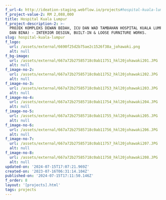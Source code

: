 ```yaml
---
f_url-4: http://ideation-staging.webflow.io/projects#hospital-kuala-lumpur
f_project-value-2: RM 2,088,000
title: Hospital Kuala Lumpur
f_project-description-2: >-
  PROJEK KOMPLEKS DEWAN BEDAH, ICU DAN WAD TAMBAHAN HOSPITAL KUALA LUMPUR (REKA
  DAN BINA) - INTERIOR DESIGN, BUILT-IN & LOOSE FURNITURE WORKS.
slug: hospital-kuala-lumpur
f_logo:
  url: /assets/external/6690f25d2b75ae2c1526f38a_johawaki.png
  alt: null
f_bg-image:
  url: /assets/external/667a72b27585718c0ab11751_hkl20johawaki201.JPG
  alt: null
f_image-no-2:
  url: /assets/external/667a72b27585718c0ab11752_hkl20johawaki202.JPG
  alt: null
f_image-no-3:
  url: /assets/external/667a72b27585718c0ab11753_hkl20johawaki203.JPG
  alt: null
f_image-no-4:
  url: /assets/external/667a72b27585718c0ab11754_hkl20johawaki204.JPG
  alt: null
f_image-no-5:
  url: /assets/external/667a72b27585718c0ab11755_hkl20johawaki205.JPG
  alt: null
f_image-no-6:
  url: /assets/external/667a72b27585718c0ab11756_hkl20johawaki206.JPG
  alt: null
f_image-no-7:
  url: /assets/external/667a72b27585718c0ab11757_hkl20johawaki207.JPG
  alt: null
f_image-no-8:
  url: /assets/external/667a72b27585718c0ab11758_hkl20johawaki208.JPG
  alt: null
updated-on: '2024-07-15T17:07:21.969Z'
created-on: '2023-07-16T06:31:14.104Z'
published-on: '2024-07-15T17:11:50.146Z'
f_order: 8
layout: '[projects].html'
tags: projects
---
```



